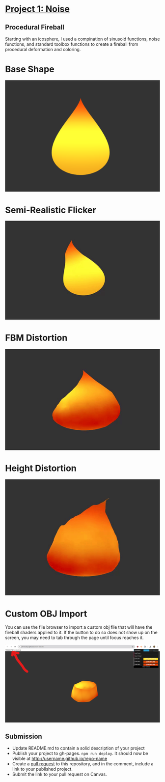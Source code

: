 # [Project 1: Noise](https://github.com/CIS-566-Fall-2022/hw01-fireball-base)

## Procedural Fireball

Starting with an icosphere, I used a compination of sinusoid functions, noise functions, and standard toolbox functions to create a fireball from procedural deformation and coloring.

# Base Shape

![Flame Silhouette](./images/fireball_layer1.png)

# Semi-Realistic Flicker

![Fireball Flickering](./images/fireball_layer2.png)

# FBM Distortion

![Fireball Edge Distortion](./images/fireball_layer3.gif)

# Height Distortion

![Fireball Height Distortion](./images/fireball_layer4.gif)

# Custom OBJ Import

You can use the file browser to import a custom obj file that will have the fireball shaders applied to it. If the button to do so does not show up on the screen, you may need to tab through the page until focus reaches it.

![Fireball Custom](./images/fireball_custom.png)



## Submission


- Update README.md to contain a solid description of your project
- Publish your project to gh-pages. `npm run deploy`. It should now be visible at http://username.github.io/repo-name
- Create a [pull request](https://help.github.com/articles/creating-a-pull-request/) to this repository, and in the comment, include a link to your published project.
- Submit the link to your pull request on Canvas.
